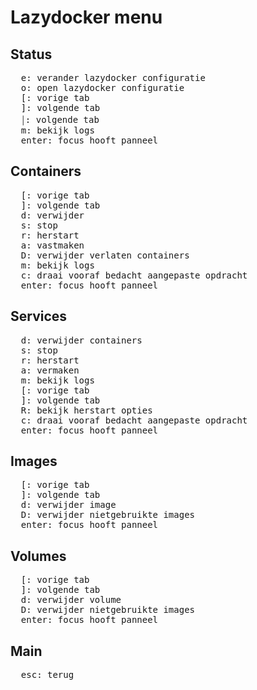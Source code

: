 # Lazydocker menu

## Status

<pre>
  <kbd>e</kbd>: verander lazydocker configuratie
  <kbd>o</kbd>: open lazydocker configuratie
  <kbd>[</kbd>: vorige tab
  <kbd>]</kbd>: volgende tab
  <kbd>￨</kbd>: volgende tab
  <kbd>m</kbd>: bekijk logs
  <kbd>enter</kbd>: focus hooft panneel
</pre>

## Containers

<pre>
  <kbd>[</kbd>: vorige tab
  <kbd>]</kbd>: volgende tab
  <kbd>d</kbd>: verwijder
  <kbd>s</kbd>: stop
  <kbd>r</kbd>: herstart
  <kbd>a</kbd>: vastmaken
  <kbd>D</kbd>: verwijder verlaten containers
  <kbd>m</kbd>: bekijk logs
  <kbd>c</kbd>: draai vooraf bedacht aangepaste opdracht
  <kbd>enter</kbd>: focus hooft panneel
</pre>

## Services

<pre>
  <kbd>d</kbd>: verwijder containers
  <kbd>s</kbd>: stop
  <kbd>r</kbd>: herstart
  <kbd>a</kbd>: vermaken
  <kbd>m</kbd>: bekijk logs
  <kbd>[</kbd>: vorige tab
  <kbd>]</kbd>: volgende tab
  <kbd>R</kbd>: bekijk herstart opties
  <kbd>c</kbd>: draai vooraf bedacht aangepaste opdracht
  <kbd>enter</kbd>: focus hooft panneel
</pre>

## Images

<pre>
  <kbd>[</kbd>: vorige tab
  <kbd>]</kbd>: volgende tab
  <kbd>d</kbd>: verwijder image
  <kbd>D</kbd>: verwijder nietgebruikte images
  <kbd>enter</kbd>: focus hooft panneel
</pre>

## Volumes

<pre>
  <kbd>[</kbd>: vorige tab
  <kbd>]</kbd>: volgende tab
  <kbd>d</kbd>: verwijder volume
  <kbd>D</kbd>: verwijder nietgebruikte images
  <kbd>enter</kbd>: focus hooft panneel
</pre>

## Main

<pre>
  <kbd>esc</kbd>: terug
</pre>
